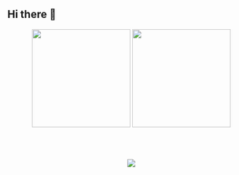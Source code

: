## Hi there 👋

<div align="center">

  <!-- Stats & Top Langs -->
  <img src="https://github-readme-stats.vercel.app/api?username=humam-ashaq&show_icons=true&theme=tokyonight" height="200"/>
  <img src="https://github-readme-stats.vercel.app/api/top-langs/?username=humam-ashaq&layout=compact&theme=tokyonight" height="200"/>

  <!-- Spasi -->
  <br><br>

  <!-- Streak -->
  <img src="https://streak-stats.demolab.com?user=humam-ashaq&theme=tokyonight"/>

</div>

<!--
**humam-ashaq/humam-ashaq** is a ✨ _special_ ✨ repository because its `README.md` (this file) appears on your GitHub profile.

Here are some ideas to get you started:

- 🔭 I’m currently working on ...
- 🌱 I’m currently learning ...
- 👯 I’m looking to collaborate on ...
- 🤔 I’m looking for help with ...
- 💬 Ask me about ...
- 📫 How to reach me: ...
- 😄 Pronouns: ...
- ⚡ Fun fact: ...
-->
